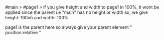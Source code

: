 #main > #page1 > if you give height and width to page1 in 100%, 
it wont be applied since the  parent i.e "main" has no height or width
so, we give height: 100vh and width: 100%

page1 is the parent here so always give your parent element " position:relative "

